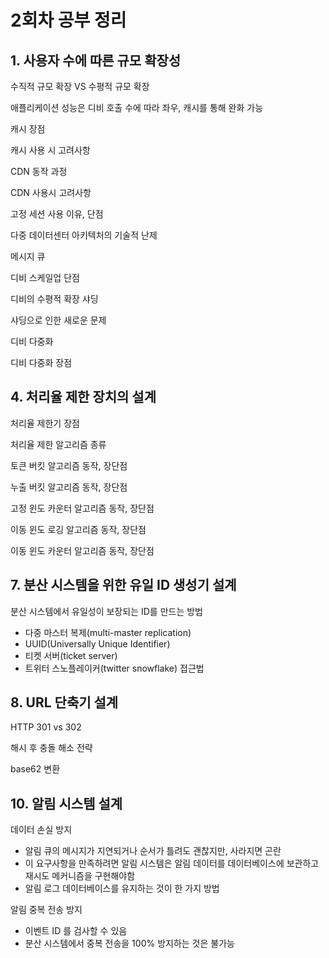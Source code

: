 # 2회차 공부 정리

## 1. 사용자 수에 따른 규모 확장성

수직적 규모 확장 VS 수평적 규모 확장

애플리케이션 성능은 디비 호출 수에 따라 좌우, 캐시를 통해 완화 가능

캐시 장점

캐시 사용 시 고려사항

CDN 동작 과정

CDN 사용시 고려사항

고정 세션 사용 이유, 단점

다중 데이터센터 아키텍처의 기술적 난제

메시지 큐

디비 스케일업 단점

디비의 수평적 확장 샤딩

샤딩으로 인한 새로운 문제

디비 다중화

디비 다중화 장점

## 4. 처리율 제한 장치의 설계

처리율 제한기 장점

처리율 제한 알고리즘 종류

토큰 버킷 알고리즘 동작, 장단점

누출 버킷 알고리즘 동작, 장단점

고정 윈도 카운터 알고리즘 동작, 장단점

이동 윈도 로깅 알고리즘 동작, 장단점

이동 윈도 카운터 알고리즘 동작, 장단점

## 7. 분산 시스템을 위한 유일 ID 생성기 설계

분산 시스템에서 유일성이 보장되는 ID를 만드는 방법

- 다중 마스터 복제(multi-master replication)
- UUID(Universally Unique Identifier)
- 티켓 서버(ticket server)
- 트위터 스노플레이커(twitter snowflake) 접근법

## 8. URL 단축기 설계

HTTP 301 vs 302

해시 후 충돌 해소 전략

base62 변환

## 10. 알림 시스템 설계

데이터 손실 방지

- 알림 큐의 메시지가 지연되거나 순서가 틀려도 괜찮지만, 사라지면 곤란
- 이 요구사항을 만족하려면 알림 시스템은 알림 데이터를 데이터베이스에 보관하고 재시도 메커니즘을 구현해야함
- 알림 로그 데이터베이스를 유지하는 것이 한 가지 방법

알림 중복 전송 방지

- 이벤트 ID 를 검사할 수 있음
- 분산 시스템에서 중복 전송을 100% 방지하는 것은 불가능
